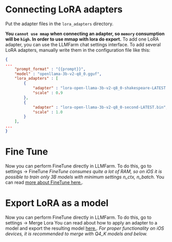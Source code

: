 # Connecting LoRA adapters
Put the adapter files in the `lora_adapters` directory.

**You `cannot use mmap` when connecting an adapter, so `memory` consumption will be `high`. In order to use mmap with lora do export.**
To add one LoRA adapter, you can use the LLMFarm chat settings interface.
To add several LoRA adapters, manually write them in the configuration file like this:
```JSON
{
...
    "prompt_format" : "{{prompt}}",
    "model" : "openllama-3b-v2-q8_0.gguf",
    "lora_adapters" : [
        {
            "adapter" : "lora-open-llama-3b-v2-q8_0-shakespeare-LATEST.bin",
            "scale" : 0.9
        },
        {
            "adapter" : "lora-open-llama-3b-v2-q8_0-second-LATEST.bin",
            "scale" : 1.0
        }
    ],
...
}
```

# Fine Tune
Now you can perform FineTune directly in LLMFarm. To do this, go to settings -> FineTune
*FineTune consumes quite a lot of RAM, so on iOS it is possible to train only 3B models with minimum settings n_ctx, n_batch*.
You can read [more about FineTune here.](https://github.com/ggerganov/llama.cpp/tree/master/examples/finetune).

# Export LoRA as a model
Now you can perform FineTune directly in LLMFarm. To do this, go to settings -> Merge Lora
You can read about how to apply an adapter to a model and export the resulting model [here.](https://github.com/ggerganov/llama.cpp/tree/master/examples/export-lora).
*For proper functionality on iOS devices, it is recommended to merge with Q4_K models and below.*